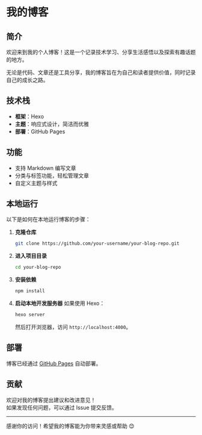
# 我的博客

## 简介
欢迎来到我的个人博客！这是一个记录技术学习、分享生活感悟以及探索有趣话题的地方。

无论是代码、文章还是工具分享，我的博客旨在为自己和读者提供价值，同时记录自己的成长之路。

## 技术栈
- **框架**：Hexo
- **主题**：响应式设计，简洁而优雅
- **部署**：GitHub Pages

## 功能
- 支持 Markdown 编写文章
- 分类与标签功能，轻松管理文章
- 自定义主题与样式


## 本地运行
以下是如何在本地运行博客的步骤：

1. **克隆仓库**
   ```bash
   git clone https://github.com/your-username/your-blog-repo.git
   ```

2. **进入项目目录**
   ```bash
   cd your-blog-repo
   ```

3. **安装依赖**
   ```bash
   npm install
   ```

4. **启动本地开发服务器**
   如果使用 Hexo：
   ```bash
   hexo server
   ```
   然后打开浏览器，访问 `http://localhost:4000`。

## 部署
博客已经通过 [GitHub Pages](https://pages.github.com/) 自动部署。


## 贡献
欢迎对我的博客提出建议和改进意见！  
如果发现任何问题，可以通过 Issue 提交反馈。

---

感谢你的访问！希望我的博客能为你带来灵感或帮助 😊
